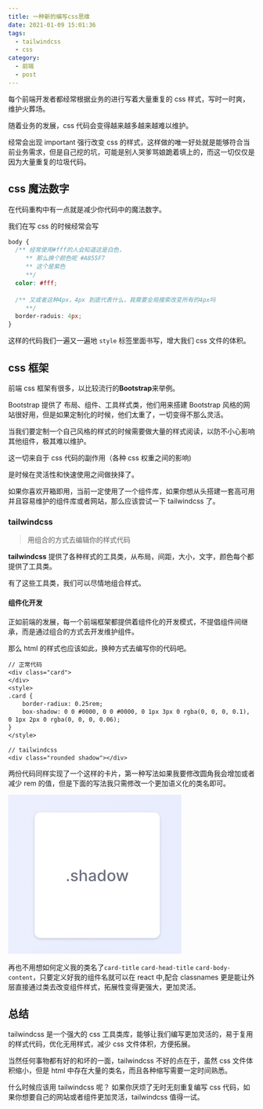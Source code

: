 ```yaml
---
title: 一种新的编写css思维
date: 2021-01-09 15:01:36
tags:
  - tailwindcss
  - css
category:
  - 前端
  - post
---
```


每个前端开发者都经常根据业务的进行写着大量重复的 css 样式，写时一时爽，维护火葬场。

随着业务的发展，css 代码会变得越来越多越来越难以维护。

经常会出现 important 强行改变 css 的样式，这样做的唯一好处就是能够符合当前业务需求，但是自己挖的坑，可能是别人哭爹骂娘跪着填上的，而这一切仅仅是因为大量重复的垃圾代码。

## css 魔法数字

在代码重构中有一点就是减少你代码中的魔法数字。

我们在写 css 的时候经常会写

```css
body {
  /** 经常使用#fff的人会知道这是白色，
     ** 那么换个颜色呢 #A855F7 
     ** 这个是紫色 
     **/
  color: #fff;

  /** 又或者这种4px，4px 到底代表什么，我需要全局搜索改变所有的4px吗
     **/
  border-raduis: 4px;
}
```

这样的代码我们一遍又一遍地 `style` 标签里面书写，增大我们 css 文件的体积。

## css 框架

前端 css 框架有很多，以比较流行的**Bootstrap**来举例。

Bootstrap 提供了 布局、组件、工具样式类，他们用来搭建 Bootstrap 风格的网站很好用，但是如果定制化的时候，他们太重了，一切变得不那么灵活。

当我们要定制一个自己风格的样式的时候需要做大量的样式阅读，以防不小心影响其他组件，极其难以维护。

这一切来自于 css 代码的副作用（各种 css 权重之间的影响)

是时候在灵活性和快速使用之间做抉择了。

如果你喜欢开箱即用，当前一定使用了一个组件库，如果你想从头搭建一套高可用并且容易维护的组件库或者网站，那么应该尝试一下 tailwindcss 了。

### tailwindcss

> 用组合的方式去编辑你的样式代码

**tailwindcss** 提供了各种样式的工具类，从布局，间距，大小，文字，颜色每个都提供了工具类。

有了这些工具类，我们可以尽情地组合样式。

#### 组件化开发

正如前端的发展，每一个前端框架都提供着组件化的开发模式，不提倡组件间继承，而是通过组合的方式去开发维护组件。

那么 html 的样式也应该如此，换种方式去编写你的代码吧。

```
// 正常代码
<div class="card">
</div>
<style>
.card {
    border-radiux: 0.25rem;
    box-shadow: 0 0 #0000, 0 0 #0000, 0 1px 3px 0 rgba(0, 0, 0, 0.1), 0 1px 2px 0 rgba(0, 0, 0, 0.06);
}
</style>
```

```
// tailwindcss
<div class="rounded shadow"></div>
```

两份代码同样实现了一个这样的卡片，第一种写法如果我要修改圆角我会增加或者减少 rem 的值，但是下面的写法我只需修改一个更加语义化的类名即可。

![字体的查找](/imgs/card.png)

再也不用想如何定义我的类名了`card-title` `card-head-title` `card-body-content`，只要定义好我的组件名就可以在 react 中,配合 classnames 更是能让外层直接通过类去改变组件样式，拓展性变得更强大，更加灵活。

## 总结

tailwindcss 是一个强大的 css 工具类库，能够让我们编写更加灵活的，易于复用的样式代码，优化无用样式，减少 css 文件体积，方便拓展。

当然任何事物都有好的和坏的一面，tailwindcss 不好的点在于，虽然 css 文件体积缩小，但是 html 中存在大量的类名，而且各种缩写需要一定时间熟悉。

什么时候应该用 tailwindcss 呢？ 如果你厌烦了无时无刻重复编写 css 代码，如果你想要自己的网站或者组件更加灵活，tailwindcss 值得一试。
